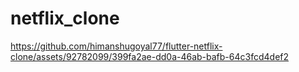 # netflix_clone


https://github.com/himanshugoyal77/flutter-netflix-clone/assets/92782099/399fa2ae-dd0a-46ab-bafb-64c3fcd4def2


